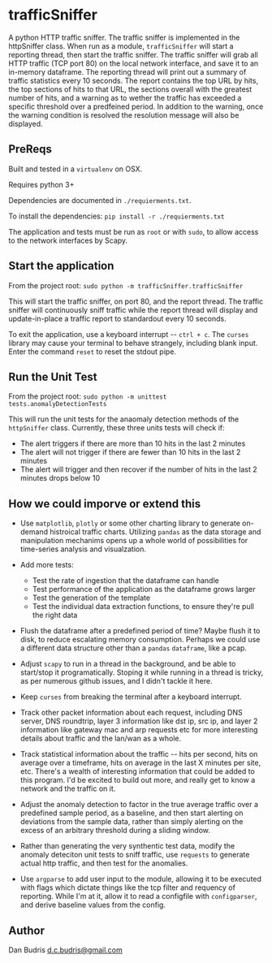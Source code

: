 # trafficSniffer
A python HTTP traffic sniffer. The traffic sniffer is implemented in the httpSniffer class.  When run as a module, `trafficSniffer` will start a reporting thread, then start the traffic sniffer.  The traffic sniffer will grab all HTTP traffic (TCP port 80) on the local network interface, and save it to an in-memory dataframe.  The reporting thread will print out a summary of traffic statistics every 10 seconds.  The report contains the top URL by hits, the top sections of hits to that URL, the sections overall with the greatest number of hits, and a warning as to wether the traffic has exceeded a specific threshold over a predfeined period.  In addition to the warning, once the warning condition is resolved the resolution message will also be displayed.  

## PreReqs
Built and tested in a `virtualenv` on OSX.

Requires python 3+

Dependencies are documented in `./requierments.txt`.

To install the dependencies:
`pip install -r ./requierments.txt`

The application and tests must be run as `root` or with `sudo`, to allow access to the network interfaces by Scapy.

## Start the application
From the project root: `sudo python -m trafficSniffer.trafficSniffer`

This will start the traffic sniffer, on port 80, and the report thread.  The traffic sniffer will continuously sniff traffic while the report thread will display and update-in-place a traffic report to standardout every 10 seconds.

To exit the application, use a keyboard interrupt -- `ctrl + c`.  The `curses` library may cause your terminal to behave strangely, including blank input.  Enter the command `reset` to reset the stdout pipe.  

## Run the Unit Test
From the project root: `sudo python -m unittest tests.anomalyDetectionTests`

This will run the unit tests for the anaomaly detection methods of the `httpSniffer` class.  Currently, these three units tests will check if:
- The alert triggers if there are more than 10 hits in the last 2 minutes
- The alert will not trigger if there are fewer than 10 hits in the last 2 minutes
- The alert will trigger and then recover if the number of hits in the last 2 minutes drops below 10

## How we could imporve or extend this
- Use `matplotlib`, `plotly` or some other charting library to generate on-demand histroical traffic charts.  Utilizing `pandas` as the data storage and manipulation mechanims opens up a whole world of possibilities for time-series analysis and visualzation.

- Add more tests:
  - Test the rate of ingestion that the dataframe can handle
  - Test performance of the application as the dataframe grows larger
  - Test the generation of the template
  - Test the individual data extraction functions, to ensure they're pull the right data
  
- Flush the dataframe after a predefined period of time?  Maybe flush it to disk, to reduce escalating memory consumption.  Perhaps we could use a different data structure other than a `pandas` `dataframe`, like a pcap.

- Adjust `scapy` to run in a thread in the background, and be able to start/stop it programatically.  Stoping it while running in a thread is tricky, as per numerous github issues, and I didn't tackle it here.

- Keep `curses` from breaking the terminal after a keyboard interrupt.

- Track other packet information about each request, including DNS server, DNS roundtrip, layer 3 information like dst ip, src ip, and layer 2 information like gateway mac and arp requests etc for more interesting details about traffic and the lan/wan as a whole.

- Track statistical information about the traffic -- hits per second, hits on average over a timeframe, hits on average in the last X minutes per site, etc.  There's a wealth of interesting information that could be added to this program.  I'd be excited to build out more, and really get to know a network and the traffic on it.

- Adjust the anomaly detection to factor in the true average traffic over a predefined sample period, as a baseline, and then start alerting on deviations from the sample data, rather than simply alerting on the excess of an arbitrary threshold during a sliding window.

- Rather than generating the very synthentic test data, modify the anomaly deteciton unit tests to sniff traffic, use `requests` to generate actual http traffic, and then test for the anomalies.

- Use `argparse` to add user input to the module, allowing it to be executed with flags which dictate things like the tcp filter and requency of reporting.  While I'm at it, allow it to read a configfile with `configparser`, and derive baseline values from the config.

## Author
Dan Budris <d.c.budris@gmail.com>
